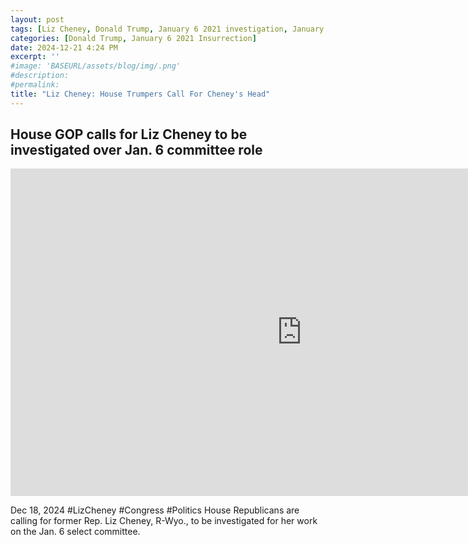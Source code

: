 ```yaml
---
layout: post
tags: [Liz Cheney, Donald Trump, January 6 2021 investigation, January 6 2021 committee, Cassidy Hutchinson testimony, politics, MSNBC]
categories: [Donald Trump, January 6 2021 Insurrection]
date: 2024-12-21 4:24 PM
excerpt: ''
#image: 'BASEURL/assets/blog/img/.png'
#description:
#permalink:
title: "Liz Cheney: House Trumpers Call For Cheney's Head"
---
```



## House GOP calls for Liz Cheney to be investigated over Jan. 6 committee role

<iframe width="932" height="524" src="https://www.youtube.com/embed/G3FLKn6p71U" title="House GOP calls for Liz Cheney to be investigated over Jan. 6 committee role" frameborder="0" allow="accelerometer; autoplay; clipboard-write; encrypted-media; gyroscope; picture-in-picture; web-share" referrerpolicy="strict-origin-when-cross-origin" allowfullscreen></iframe>

Dec 18, 2024  #LizCheney #Congress #Politics
House Republicans are calling for former Rep. Liz Cheney, R-Wyo., to be investigated for her work on the Jan. 6 select committee.

